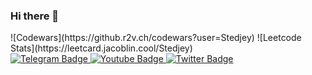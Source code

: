 ### Hi there 👋

<!--
**Stedjey/Stedjey** is a ✨ _special_ ✨ repository because its `README.md` (this file) appears on your GitHub profile.

Here are some ideas to get you started:

- 🔭 I’m currently working on Data Science projects
- 🌱 I’m currently learning Machine learning
- 👯 I’m looking to collaborate on AI projects
- 💬 Ask me about ...
- 📫 How to reach me: telegram: @stefanio1
                       email: martynovich.s@gmail.com
--!>

![Codewars](https://github.r2v.ch/codewars?user=Stedjey)
![Leetcode Stats](https://leetcard.jacoblin.cool/Stedjey)

<div id="badges">
  <a href="your-linkedin-URL">
    <img src="https://img.shields.io/badge/LinkedIn-blue?style=for-the-badge&logo=linkedin&logoColor=white" alt="Telegram Badge"/>
  </a>
  <a href="your-youtube-URL">
    <img src="https://img.shields.io/badge/YouTube-red?style=for-the-badge&logo=youtube&logoColor=white" alt="Youtube Badge"/>
  </a>
  <a href="your-twitter-URL">
    <img src="https://img.shields.io/badge/Twitter-blue?style=for-the-badge&logo=twitter&logoColor=white" alt="Twitter Badge"/>
  </a>
</div>
